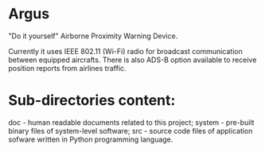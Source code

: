 Argus
=====

"Do it yourself" Airborne Proximity Warning Device.

Currently it uses IEEE 802.11 (Wi-Fi) radio for broadcast communication between equipped aircrafts. 
There is also ADS-B option available to receive position reports from airlines traffic.

Sub-directories content:
========================

doc    - human readable documents related to this project;
system - pre-built binary files of system-level software;
src    - source code files of application sofware written in Python programming language.

